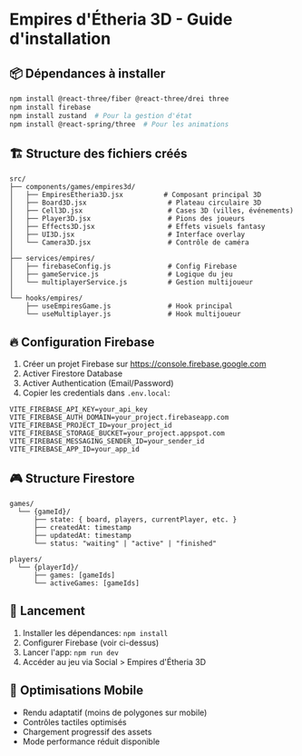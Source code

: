 # Empires d'Étheria 3D - Guide d'installation

## 📦 Dépendances à installer

```bash
npm install @react-three/fiber @react-three/drei three
npm install firebase
npm install zustand  # Pour la gestion d'état
npm install @react-spring/three  # Pour les animations
```

## 🏗️ Structure des fichiers créés

```
src/
├── components/games/empires3d/
│   ├── EmpiresEtheria3D.jsx          # Composant principal 3D
│   ├── Board3D.jsx                    # Plateau circulaire 3D
│   ├── Cell3D.jsx                     # Cases 3D (villes, événements)
│   ├── Player3D.jsx                   # Pions des joueurs
│   ├── Effects3D.jsx                  # Effets visuels fantasy
│   ├── UI3D.jsx                       # Interface overlay
│   └── Camera3D.jsx                   # Contrôle de caméra
│
├── services/empires/
│   ├── firebaseConfig.js              # Config Firebase
│   ├── gameService.js                 # Logique du jeu
│   └── multiplayerService.js          # Gestion multijoueur
│
└── hooks/empires/
    ├── useEmpiresGame.js              # Hook principal
    └── useMultiplayer.js              # Hook multijoueur
```

## 🔥 Configuration Firebase

1. Créer un projet Firebase sur https://console.firebase.google.com
2. Activer Firestore Database
3. Activer Authentication (Email/Password)
4. Copier les credentials dans `.env.local`:

```env
VITE_FIREBASE_API_KEY=your_api_key
VITE_FIREBASE_AUTH_DOMAIN=your_project.firebaseapp.com
VITE_FIREBASE_PROJECT_ID=your_project_id
VITE_FIREBASE_STORAGE_BUCKET=your_project.appspot.com
VITE_FIREBASE_MESSAGING_SENDER_ID=your_sender_id
VITE_FIREBASE_APP_ID=your_app_id
```

## 🎮 Structure Firestore

```
games/
  └── {gameId}/
      ├── state: { board, players, currentPlayer, etc. }
      ├── createdAt: timestamp
      ├── updatedAt: timestamp
      └── status: "waiting" | "active" | "finished"

players/
  └── {playerId}/
      ├── games: [gameIds]
      └── activeGames: [gameIds]
```

## 🚀 Lancement

1. Installer les dépendances: `npm install`
2. Configurer Firebase (voir ci-dessus)
3. Lancer l'app: `npm run dev`
4. Accéder au jeu via Social > Empires d'Étheria 3D

## 📱 Optimisations Mobile

- Rendu adaptatif (moins de polygones sur mobile)
- Contrôles tactiles optimisés
- Chargement progressif des assets
- Mode performance réduit disponible

